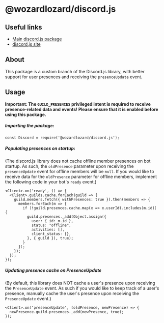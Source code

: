 # @wozardlozard/discord.js

## Useful links
* [Main discord.js package](https://www.npmjs.com/package/discord.js)
* [discord.js site](https://discord.js.org)

## About

This package is a custom branch of the Discord.js library, with better support for user presences and receiving the `presenceUpdate` event.

## Usage

**Important: The `GUILD_PRESENCES` privileged intent is required to receive presence-related data and events! Please ensure that it is enabled before using this package.**

##### Importing the package:
```
const Discord = require('@wozardlozard/discord.js');
```

##### Populating presences on startup:
(The discord.js library does not cache offline member presences on bot startup. As such, the `oldPresence` parameter upon receiving the `presenceUpdate` event for offline members will be `null`. If you would like to receive data for the `oldPresence` parameter for offline members, implement the following code in your bot's `ready` event.)
```
<Client>.on('ready', () => {
  <Client>.guilds.cache.forEach(guild => {
    guild.members.fetch({ withPresences: true }).then(members => {
      members.forEach(m => {
        if (!guild.presences.cache.map(x => x.userId).includes(m.id)) {
          guild.presences._add(Object.assign({
            user: { id: m.id },
            status: "offline",
            activities: [],
            client_status: {},
          }, { guild }), true);
        }
      });
    });
  });
});
```

##### Updating presence cache on PresenceUpdate
(By default, this library does NOT cache a user's presence upon receiving the `PresenceUpdate` event. As such if you would like to keep track of a user's presence, manually cache the user's presence upon receiving the `PresenceUpdate` event.)
```
<Client>.on('presenceUpdate', (oldPresence, newPresence) => {
  newPresence.guild.presences._add(newPresence, true);
});
```
